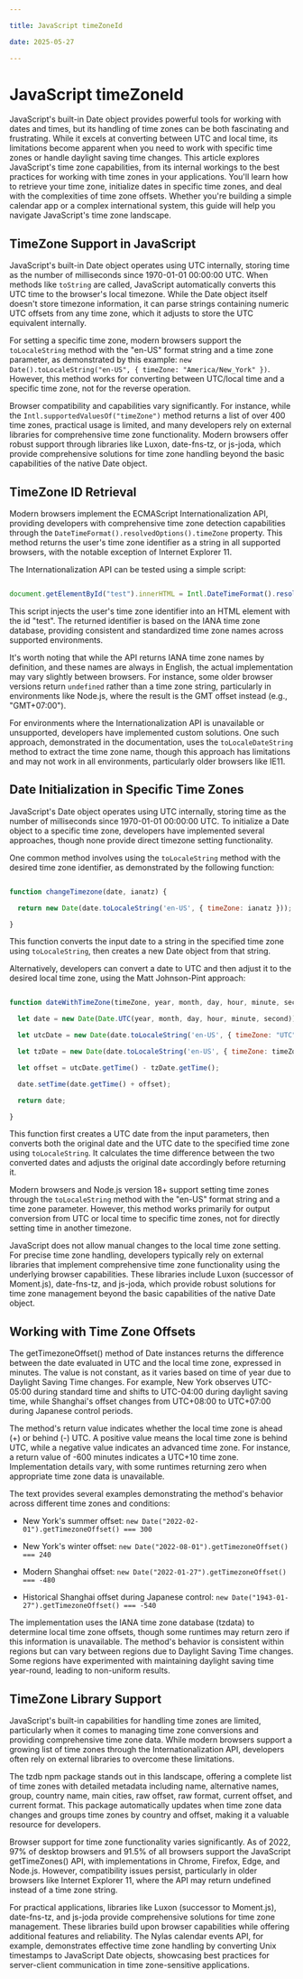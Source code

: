 ```yaml
---

title: JavaScript timeZoneId

date: 2025-05-27

---
```



# JavaScript timeZoneId

JavaScript's built-in Date object provides powerful tools for working with dates and times, but its handling of time zones can be both fascinating and frustrating. While it excels at converting between UTC and local time, its limitations become apparent when you need to work with specific time zones or handle daylight saving time changes. This article explores JavaScript's time zone capabilities, from its internal workings to the best practices for working with time zones in your applications. You'll learn how to retrieve your time zone, initialize dates in specific time zones, and deal with the complexities of time zone offsets. Whether you're building a simple calendar app or a complex international system, this guide will help you navigate JavaScript's time zone landscape.


## TimeZone Support in JavaScript

JavaScript's built-in Date object operates using UTC internally, storing time as the number of milliseconds since 1970-01-01 00:00:00 UTC. When methods like `toString` are called, JavaScript automatically converts this UTC time to the browser's local timezone. While the Date object itself doesn't store timezone information, it can parse strings containing numeric UTC offsets from any time zone, which it adjusts to store the UTC equivalent internally.

For setting a specific time zone, modern browsers support the `toLocaleString` method with the "en-US" format string and a time zone parameter, as demonstrated by this example: `new Date().toLocaleString("en-US", { timeZone: "America/New_York" })`. However, this method works for converting between UTC/local time and a specific time zone, not for the reverse operation.

Browser compatibility and capabilities vary significantly. For instance, while the `Intl.supportedValuesOf("timeZone")` method returns a list of over 400 time zones, practical usage is limited, and many developers rely on external libraries for comprehensive time zone functionality. Modern browsers offer robust support through libraries like Luxon, date-fns-tz, or js-joda, which provide comprehensive solutions for time zone handling beyond the basic capabilities of the native Date object.


## TimeZone ID Retrieval

Modern browsers implement the ECMAScript Internationalization API, providing developers with comprehensive time zone detection capabilities through the `DateTimeFormat().resolvedOptions().timeZone` property. This method returns the user's time zone identifier as a string in all supported browsers, with the notable exception of Internet Explorer 11.

The Internationalization API can be tested using a simple script:

```javascript

document.getElementById("test").innerHTML = Intl.DateTimeFormat().resolvedOptions().timeZone;

```

This script injects the user's time zone identifier into an HTML element with the id "test". The returned identifier is based on the IANA time zone database, providing consistent and standardized time zone names across supported environments.

It's worth noting that while the API returns IANA time zone names by definition, and these names are always in English, the actual implementation may vary slightly between browsers. For instance, some older browser versions return `undefined` rather than a time zone string, particularly in environments like Node.js, where the result is the GMT offset instead (e.g., "GMT+07:00").

For environments where the Internationalization API is unavailable or unsupported, developers have implemented custom solutions. One such approach, demonstrated in the documentation, uses the `toLocaleDateString` method to extract the time zone name, though this approach has limitations and may not work in all environments, particularly older browsers like IE11.


## Date Initialization in Specific Time Zones

JavaScript's Date object operates using UTC internally, storing time as the number of milliseconds since 1970-01-01 00:00:00 UTC. To initialize a Date object to a specific time zone, developers have implemented several approaches, though none provide direct timezone setting functionality.

One common method involves using the `toLocaleString` method with the desired time zone identifier, as demonstrated by the following function:

```javascript

function changeTimezone(date, ianatz) {

  return new Date(date.toLocaleString('en-US', { timeZone: ianatz }));

}

```

This function converts the input date to a string in the specified time zone using `toLocaleString`, then creates a new Date object from that string.

Alternatively, developers can convert a date to UTC and then adjust it to the desired local time zone, using the Matt Johnson-Pint approach:

```javascript

function dateWithTimeZone(timeZone, year, month, day, hour, minute, second) {

  let date = new Date(Date.UTC(year, month, day, hour, minute, second));

  let utcDate = new Date(date.toLocaleString('en-US', { timeZone: "UTC" }));

  let tzDate = new Date(date.toLocaleString('en-US', { timeZone: timeZone }));

  let offset = utcDate.getTime() - tzDate.getTime();

  date.setTime(date.getTime() + offset);

  return date;

}

```

This function first creates a UTC date from the input parameters, then converts both the original date and the UTC date to the specified time zone using `toLocaleString`. It calculates the time difference between the two converted dates and adjusts the original date accordingly before returning it.

Modern browsers and Node.js version 18+ support setting time zones through the `toLocaleString` method with the "en-US" format string and a time zone parameter. However, this method works primarily for output conversion from UTC or local time to specific time zones, not for directly setting time in another timezone.

JavaScript does not allow manual changes to the local time zone setting. For precise time zone handling, developers typically rely on external libraries that implement comprehensive time zone functionality using the underlying browser capabilities. These libraries include Luxon (successor of Moment.js), date-fns-tz, and js-joda, which provide robust solutions for time zone management beyond the basic capabilities of the native Date object.


## Working with Time Zone Offsets

The getTimezoneOffset() method of Date instances returns the difference between the date evaluated in UTC and the local time zone, expressed in minutes. The value is not constant, as it varies based on time of year due to Daylight Saving Time changes. For example, New York observes UTC-05:00 during standard time and shifts to UTC-04:00 during daylight saving time, while Shanghai's offset changes from UTC+08:00 to UTC+07:00 during Japanese control periods.

The method's return value indicates whether the local time zone is ahead (+) or behind (-) UTC. A positive value means the local time zone is behind UTC, while a negative value indicates an advanced time zone. For instance, a return value of -600 minutes indicates a UTC+10 time zone. Implementation details vary, with some runtimes returning zero when appropriate time zone data is unavailable.

The text provides several examples demonstrating the method's behavior across different time zones and conditions:

- New York's summer offset: `new Date("2022-02-01").getTimezoneOffset() === 300`

- New York's winter offset: `new Date("2022-08-01").getTimezoneOffset() === 240`

- Modern Shanghai offset: `new Date("2022-01-27").getTimezoneOffset() === -480`

- Historical Shanghai offset during Japanese control: `new Date("1943-01-27").getTimezoneOffset() === -540`

The implementation uses the IANA time zone database (tzdata) to determine local time zone offsets, though some runtimes may return zero if this information is unavailable. The method's behavior is consistent within regions but can vary between regions due to Daylight Saving Time changes. Some regions have experimented with maintaining daylight saving time year-round, leading to non-uniform results.


## TimeZone Library Support

JavaScript's built-in capabilities for handling time zones are limited, particularly when it comes to managing time zone conversions and providing comprehensive time zone data. While modern browsers support a growing list of time zones through the Internationalization API, developers often rely on external libraries to overcome these limitations.

The tzdb npm package stands out in this landscape, offering a complete list of time zones with detailed metadata including name, alternative names, group, country name, main cities, raw offset, raw format, current offset, and current format. This package automatically updates when time zone data changes and groups time zones by country and offset, making it a valuable resource for developers.

Browser support for time zone functionality varies significantly. As of 2022, 97% of desktop browsers and 91.5% of all browsers support the JavaScript getTimeZones() API, with implementations in Chrome, Firefox, Edge, and Node.js. However, compatibility issues persist, particularly in older browsers like Internet Explorer 11, where the API may return undefined instead of a time zone string.

For practical applications, libraries like Luxon (successor to Moment.js), date-fns-tz, and js-joda provide comprehensive solutions for time zone management. These libraries build upon browser capabilities while offering additional features and reliability. The Nylas calendar events API, for example, demonstrates effective time zone handling by converting Unix timestamps to JavaScript Date objects, showcasing best practices for server-client communication in time zone-sensitive applications.

